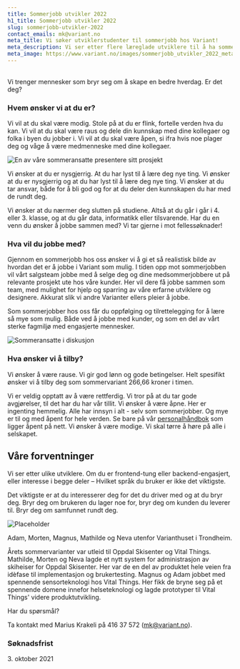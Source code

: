 ```yaml
---
title: Sommerjobb utvikler 2022
h1_title: Sommerjobb utvikler 2022
slug: sommerjobb-utvikler-2022
contact_emails: mk@variant.no
meta_title: Vi søker utviklerstudenter til sommerjobb hos Variant!
meta_description: Vi ser etter flere læreglade utviklere til å ha sommerjobb hos oss i 2022.
meta_image: https://www.variant.no/images/sommerjobb_utvikler_2022_meta.jpg
---
```


<br/>
Vi trenger mennesker som bryr seg om å skape en bedre hverdag. Er det deg?

### Hvem ønsker vi at du er?

Vi vil at du skal være modig. Stole på at du er flink, fortelle verden hva du kan. Vi vil at du skal være raus og dele din kunnskap med dine kollegaer og folka i byen du jobber i. Vi vil at du skal være åpen, si ifra hvis noe plager deg og våge å være medmenneske med dine kollegaer.

<div class="right blob1">

![En av våre sommeransatte presentere sitt prosjekt](/work_images/sommeransatt_presentasjon_2_2021.png)

</div>

Vi ønsker at du er nysgjerrig. At du har lyst til å lære deg nye ting. Vi ønsker at du er nysgjerrig og at du har lyst til å lære deg nye ting. Vi ønsker at du tar ansvar, både for å bli god og for at du deler den kunnskapen du har med de rundt deg.

Vi ønsker at du nærmer deg slutten på studiene. Altså at du går i går i 4. eller 3. klasse, og at du går data, informatikk eller tilsvarende. Har du en venn du ønsker å jobbe sammen med? Vi tar gjerne i mot fellessøknader!

### Hva vil du jobbe med?

Gjennom en sommerjobb hos oss ønsker vi å gi et så realistisk bilde av hvordan det er å jobbe i Variant som mulig. I tiden opp mot sommerjobben vil vårt salgsteam jobbe med å selge deg og dine medsommerjobbere ut på relevante prosjekt ute hos våre kunder. Her vil dere få jobbe sammen som team, med mulighet for hjelp og sparring av våre erfarne utviklere og designere. Akkurat slik vi andre Varianter ellers pleier å jobbe.

Som sommerjobber hos oss får du oppfølging og tilrettelegging for å lære så mye som mulig. Både ved å jobbe med kunder, og som en del av vårt sterke fagmiljø med engasjerte mennesker.

<div class="left sm blob2">

<div class="left"><img alt="Sommeransatte i diskusjon" src="/work_images/sommeransatte_i_diskusjon_2_2021.JPG"/></div>

</div>

### Hva ønsker vi å tilby?

Vi ønsker å være rause. Vi gir god lønn og gode betingelser. Helt spesifikt ønsker vi å tilby deg som sommervariant 266,66 kroner i timen.

Vi er veldig opptatt av å være rettferdig. Vi tror på at du tar gode avgjørelser, til det har du har vår tillit. Vi ønsker å være åpne. Her er ingenting hemmelig. Alle har innsyn i alt - selv som sommerjobber. Og mye er til og med åpent for hele verden. Se bare på vår [personalhåndbok](https://handbook.variant.no/) som ligger åpent på nett. Vi ønsker å være modige. Vi skal tørre å høre på alle i selskapet.

## Våre forventninger

Vi ser etter ulike utviklere. Om du er frontend-tung eller backend-engasjert, eller interesse i begge deler – Hvilket språk du bruker er ikke det viktigste.

Det viktigste er at du interesserer deg for det du driver med og at du bryr deg. Bryr deg om brukeren du lager noe for, bryr deg om kunden du leverer til. Bryr deg om samfunnet rundt deg.

<div class="polaroid">

![Placeholder](/work_images/sommeransatte_utenfor_variant_2021.JPG)

<figcaption>
Adam, Morten, Magnus, Mathilde og Neva utenfor Varianthuset i Trondheim.
</figcaption>

</div>

Årets sommervarianter var utleid til Oppdal Skisenter og Vital Things. Mathilde, Morten og Neva lagde et nytt system for administrasjon av skiheiser for Oppdal Skisenter. Her var de en del av produktet hele veien fra idèfase til implementasjon og brukertesting. Magnus og Adam jobbet med spennende sensorteknologi hos Vital Things. Her fikk de bryne seg på et spennende domene innefor helseteknologi og lagde prototyper til Vital Things' videre produktutvikling.

Har du spørsmål?

Ta kontakt med Marius Krakeli på 416 37 572 (mk@variant.no).

### Søknadsfrist

<p>
3. oktober 2021
</p>
